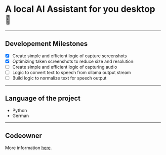 # A local AI Assistant for you desktop 🤖

---
## Developement Milestones
- [x] Create simple and efficient logic of capture screenshots
- [x] Optimizing taken screenshots to reduce size and resolution
- [ ] Create simple and efficient logic of capturing audio
- [ ] Logic to convert text to speech from ollama output stream
- [ ] Build logic to normalize text for speech output

---

## Language of the project
- Python
- German

---

## Codeowner
More information [here](CODEOWNERS.md).
